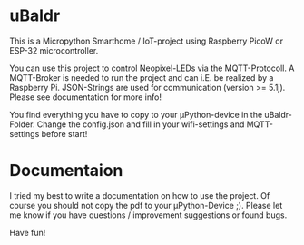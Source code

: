 # uBaldr
This is a Micropython Smarthome / IoT-project using Raspberry PicoW or ESP-32 microcontroller.

You can use this project to control Neopixel-LEDs via the MQTT-Protocoll. A MQTT-Broker is needed to run the project and can i.E. be realized by a Raspberry Pi.
JSON-Strings are used for communication (version >= 5.1j). Please see documentation for more info!

You find everything you have to copy to your µPython-device in the uBaldr-Folder.
Change the config.json and fill in your wifi-settings and MQTT-settings before start!

# Documentaion
I tried my best to write a documentation on how to use the project. Of course you should not copy the pdf to your µPython-Device ;).
Please let me know if you have questions / improvement suggestions or found bugs. 

Have fun!
